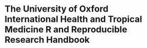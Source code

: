 
# The University of Oxford International Health and Tropical Medicine R and Reproducible Research Handbook

<!-- badges: start -->
<!-- badges: end -->


